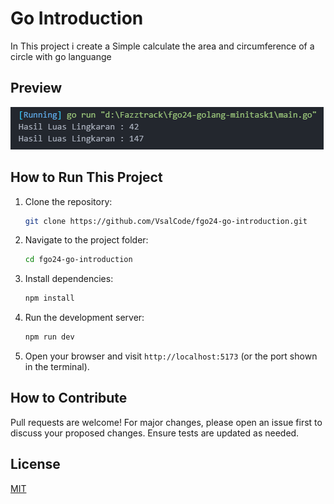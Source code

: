 # Go Introduction

In This project i create a Simple calculate the area and circumference of a circle with go languange

## Preview

![Preview](./image.png)

## How to Run This Project

1. Clone the repository:
   ```bash
   git clone https://github.com/VsalCode/fgo24-go-introduction.git
   ```

2. Navigate to the project folder:
   ```bash
   cd fgo24-go-introduction
   ```

3. Install dependencies:
   ```bash
   npm install
   ```

4. Run the development server:
   ```bash
   npm run dev
   ```

5. Open your browser and visit `http://localhost:5173` (or the port shown in the terminal).

## How to Contribute
Pull requests are welcome! For major changes, please open an issue first to discuss your proposed changes. Ensure tests are updated as needed.

## License
[MIT](https://opensource.org/license/mit)
